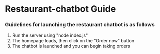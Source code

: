 # Restaurant-chatbot Guide

### Guidelines for launching the restaurant chatbot is as follows
1. Run the server using "node index.js"
2. The homepage loads, then click on the "Order now" button
3. The chatbot is launched and you can begin taking orders